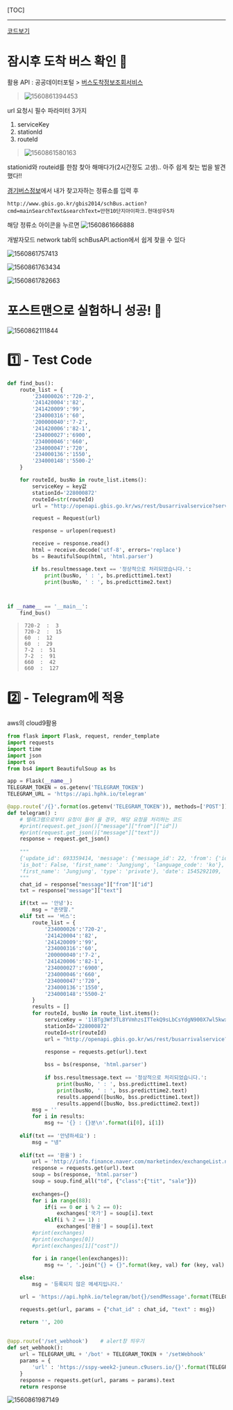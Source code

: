 [TOC]

---

[코드보기](https://github.com/jungeunlee95/python-crawler)

# 잠시후 도착 버스 확인 :bus:

활용 API : 공공데이터포털 > [버스도착정보조회서비스](<https://www.data.go.kr/dataset/15000175/openapi.do>)

> ![1560861394453](assets/1560861394453.png)



url 요청시 필수 파라미터 3가지

1. serviceKey
2. stationId
3. routeId

> ![1560861580163](assets/1560861580163.png)



stationid와 routeid를 한참 찾아 해매다가(2시간정도 고생).. 아주 쉽게 찾는 법을 발견했다!!

[경기버스정보](http://www.gbis.go.kr)에서 내가 찾고자하는 정류소를 입력 후

`http://www.gbis.go.kr/gbis2014/schBus.action?cmd=mainSearchText&searchText=만현10단지아이파크.현대성우5차`

해당 정류소 아이콘을 누르면   ![1560861666888](assets/1560861666888.png)

개발자모드 network tab의 schBusAPl.action에서 쉽게 찾을 수 있다

![1560861757413](assets/1560861757413.png)

![1560861763434](assets/1560861763434.png)

![1560861782663](assets/1560861782663.png)







# 포스트맨으로 실험하니 성공! :orange_book:

![1560862111844](assets/1560862111844.png)







# :one: - Test Code

```python
def find_bus():
    route_list = {
        '234000026':'720-2',
        '241420004':'82',
        '241420009':'99',
        '234000316':'60',
        '200000040':'7-2',
        '241420006':'82-1',
        '234000027':'6900',
        '234000046':'660',
        '234000047':'720',
        '234000136':'1550',
        '234000148':'5500-2'
    }

    for routeId, busNo in route_list.items():
        serviceKey = key값
        stationId='228000872'
        routeId=str(routeId)
        url = "http://openapi.gbis.go.kr/ws/rest/busarrivalservice?serviceKey={}&stationId={}&routeId={}".format(serviceKey, stationId,routeId)

        request = Request(url)

        response = urlopen(request)

        receive = response.read()
        html = receive.decode('utf-8', errors='replace')
        bs = BeautifulSoup(html, 'html.parser')

        if bs.resultmessage.text == '정상적으로 처리되었습니다.':
            print(busNo, ' : ', bs.predicttime1.text)
            print(busNo, ' : ', bs.predicttime2.text)



if __name__ == '__main__':
    find_bus()
```

> ```
> 720-2  :  3
> 720-2  :  15
> 60  :  12
> 60  :  29
> 7-2  :  51
> 7-2  :  91
> 660  :  42
> 660  :  127
> ```





# :two: - Telegram에 적용

aws의 cloud9활용

```python
from flask import Flask, request, render_template
import requests
import time
import json
import os
from bs4 import BeautifulSoup as bs

app = Flask(__name__)
TELEGRAM_TOKEN = os.getenv('TELEGRAM_TOKEN')
TELEGRAM_URL = 'https://api.hphk.io/telegram'

@app.route('/{}'.format(os.getenv('TELEGRAM_TOKEN')), methods=['POST'])
def telegram() :
    # 텔레그램으로부터 요청이 들어 올 경우, 해당 요청을 처리하는 코드
    #print(request.get_json()["message"]["from"]["id"])
    #print(request.get_json()["message"]["text"])
    response = request.get_json()
    
    """
    {'update_id': 693359414, 'message': {'message_id': 22, 'from': {'id': 748290634, 
    'is_bot': False, 'first_name': 'Jungjung', 'language_code': 'ko'}, 'chat': {'id': 748290634, 
    'first_name': 'Jungjung', 'type': 'private'}, 'date': 1545292109, 'text': '하이하이'}}
    """
    chat_id = response["message"]["from"]["id"]
    txt = response["message"]["text"]

    if(txt == '안녕'):
        msg = "존댓말."
    elif txt == '버스':
        route_list = {
            '234000026':'720-2',
            '241420004':'82',
            '241420009':'99',
            '234000316':'60',
            '200000040':'7-2',
            '241420006':'82-1',
            '234000027':'6900',
            '234000046':'660',
            '234000047':'720',
            '234000136':'1550',
            '234000148':'5500-2'
        }
        results = []
        for routeId, busNo in route_list.items():
            serviceKey = '1lBTg3Wf3TL8YVmhzsITTekQ9sLbCsYdgN900X7wl5kwx70UMdmKHTl60QPh%2B%2FiSVHn7fJjI99CinyOkZy6gRg%3D%3D'
            stationId='228000872'
            routeId=str(routeId)
            url = "http://openapi.gbis.go.kr/ws/rest/busarrivalservice?serviceKey={}&stationId={}&routeId={}".format(serviceKey, stationId,routeId)
    
            response = requests.get(url).text

            bss = bs(response, 'html.parser')
    
            if bss.resultmessage.text == '정상적으로 처리되었습니다.':
                print(busNo, ' : ', bss.predicttime1.text)
                print(busNo, ' : ', bss.predicttime2.text)
                results.append([busNo, bss.predicttime1.text])
                results.append([busNo, bss.predicttime2.text])
        msg = ''
        for i in results:
            msg += '{} : {}분\n'.format(i[0], i[1])
            
    elif(txt == '안녕하세요') :
        msg = "넹"
        
    elif(txt == '환율') :
        url = 'http://info.finance.naver.com/marketindex/exchangeList.nhn'
        response = requests.get(url).text
        soup = bs(response, 'html.parser')
        soup = soup.find_all("td", {"class":{"tit", "sale"}})
        
        exchanges={}
        for i in range(88):
            if(i == 0 or i % 2 == 0):
                exchanges['국가'] = soup[i].text 
            elif(i % 2 == 1) :
                exchanges['환율'] = soup[i].text
        #print(exchanges)
        #print(exchanges[0])
        #print(exchanges[1]["cost"])

        for i in range(len(exchanges)):
            msg += ', '.join("{} = {}".format(key, val) for (key, val) in exchanges.items())
            
    else:
        msg = '등록되지 않은 메세지입니다.'

    url = 'https://api.hphk.io/telegram/bot{}/sendMessage'.format(TELEGRAM_TOKEN)

    requests.get(url, params = {"chat_id" : chat_id, "text" : msg})

    return '', 200
    
    
@app.route('/set_webhook')    # alert창 띄우기 
def set_webhook():
    url = TELEGRAM_URL + '/bot' + TELEGRAM_TOKEN + '/setWebhook'
    params = {
        'url' : 'https://sspy-week2-juneun.c9users.io/{}'.format(TELEGRAM_TOKEN)
    }
    response = requests.get(url, params = params).text
    return response

```



![1560861987149](assets/1560861987149.png)






